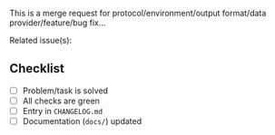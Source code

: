 This is a merge request for protocol/environment/output format/data provider/feature/bug fix...

Related issue(s):


## Checklist

  * [ ] Problem/task is solved
  * [ ] All checks are green
  * [ ] Entry in `CHANGELOG.md`
  * [ ] Documentation (`docs/`) updated
